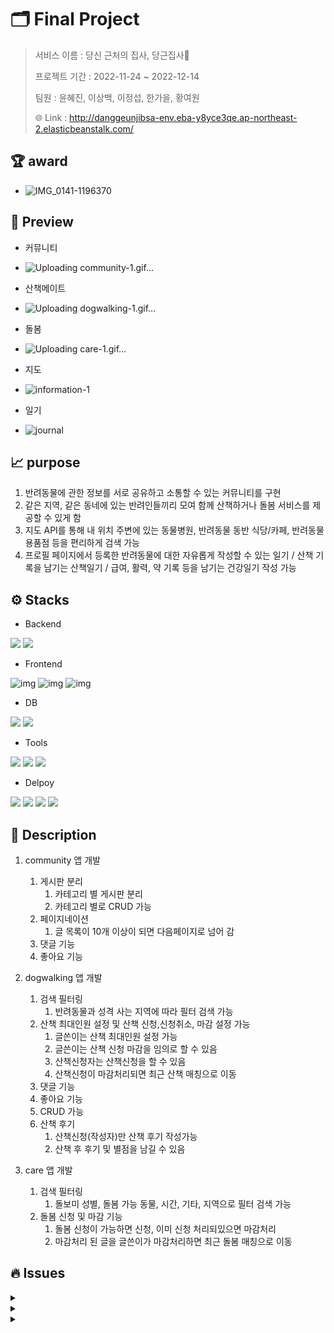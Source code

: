# 🗂 Final Project

> 서비스 이름 : 당신 근처의 집사, 당근집사🐾
>
> 프로젝트 기간 : 2022-11-24 ~ 2022-12-14
>
> 팀원 : 윤혜진, 이상백, 이정섭, 한가을, 황여원
>
> 🌐 Link : http://danggeunjibsa-env.eba-y8yce3qe.ap-northeast-2.elasticbeanstalk.com/



## 🏆 award
- ![IMG_0141-1196370](https://user-images.githubusercontent.com/108773387/210327917-d5285600-9e8b-462e-9a9e-60f770914768.jpg)

## 🫧 Preview

- 커뮤니티

- ![Uploading community-1.gif…]()

- 산책메이트

- ![Uploading dogwalking-1.gif…]()

- 돌봄

- ![Uploading care-1.gif…]()

- 지도

- ![information-1](https://user-images.githubusercontent.com/108773387/210328574-7bd6a19c-0565-4653-9e51-b36ee37b245b.gif)

- 일기

- ![journal](https://user-images.githubusercontent.com/108773387/210328903-d759dd18-0232-484c-beb9-f6f234628e95.gif)


## 📈 purpose

1. 반려동물에 관한 정보를 서로 공유하고 소통할 수 있는 커뮤니티를 구현
2. 같은 지역, 같은 동네에 있는 반려인들끼리 모여 함께 산책하거나 돌봄 서비스를 제공할 수 있게 함
3. 지도 API를 통해 내 위치 주변에 있는 동물병원, 반려동물 동반 식당/카페, 반려동물 용품점 등을 편리하게 검색 가능
4. 프로필 페이지에서 등록한 반려동물에 대한 자유롭게 작성할 수 있는 일기 / 산책 기록을 남기는 산책일기 / 급여, 활력, 약 기록 등을 남기는 건강일기 작성 가능



## ⚙️ Stacks

- Backend

<img src="https://img.shields.io/badge/Django-092E20?style=flat-square&logo=Django&logoColor=ffffff"/> <img src="https://img.shields.io/badge/Python-3776AB?stype=flat-square&logo=Python&logoColor=white">

- Frontend

![img](https://img.shields.io/badge/HTML5-E34F26?style=flat-square&logo=HTML5&logoColor=ffffff) ![img](https://img.shields.io/badge/CSS3-1572B6?style=flat-square&logo=CSS3&logoColor=ffffff) ![img](https://img.shields.io/badge/Javascript-F7DF1E?style=flat-square&logo=Javascript&logoColor=black) 

- DB

<img src="https://img.shields.io/badge/SQLite-003B57?stype=flat-square&logo=SQLite&logoColor=white"> <img src="https://img.shields.io/badge/PostgreSQL-4169E1?style=flat-square&logo=PostgreSQL&logoColor=ffffff"/>  

- Tools

<img src="https://img.shields.io/badge/Visual Studio Code-007ACC?style=flat-square&logo=Visual Studio Code&logoColor=ffffff"/> <img src="https://img.shields.io/badge/Git-F05032?style=flat-square&logo=Git&logoColor=ffffff"/> <img src="https://img.shields.io/badge/GitHub-181717?style=flat-square&logo=GitHub&logoColor=ffffff"/>  

- Delpoy

<img src="https://img.shields.io/badge/Amazon AWS-232F3E?style=flat-square&logo=Amazon AWS&logoColor=ffffff"/> <img src="https://img.shields.io/badge/Amazon S3-569A31?style=flat-square&logo=Amazon S3&logoColor=ffffff"/> <img src="https://img.shields.io/badge/Amazon RDS-527FFF?style=flat-square&logo=Amazon RDS&logoColor=ffffff"/> <img src="https://img.shields.io/badge/GitHub Actions-2088FF?style=flat-square&logo=GitHub Actions&logoColor=ffffff"/>



## 📍 Description

1. community 앱 개발

   1. 게시판 분리
      1. 카테고리 별 게시판 분리
      2. 카테고리 별로 CRUD 가능
   2. 페이지네이션
      1. 글 목록이 10개 이상이 되면 다음페이지로 넘어 감
   3. 댓글 기능
   4. 좋아요 기능

2. dogwalking 앱 개발

   1. 검색 필터링
      1. 반려동물과 성격 사는 지역에 따라 필터 검색 가능
   2. 산책 최대인원 설정 및 산책 신청,신청취소, 마감 설정 가능
      1. 글쓴이는 산책 최대인원 설정 가능
      2. 글쓴이는 산책 신청 마감을 임의로 할 수 있음
      3. 산책신청자는 산책신청을 할 수 있음
      4. 산책신청이 마감처리되면 최근 산책 매칭으로 이동
   3. 댓글 기능
   4. 좋아요 기능
   5. CRUD 가능
   6. 산책 후기
      1. 산책신청(작성자)만 산책 후기 작성가능
      2. 산책 후 후기 및 별점을 남길 수 있음

3. care 앱 개발

   1. 검색 필터링
      1. 돌보미 성별, 돌봄 가능 동물, 시간, 기타, 지역으로 필터 검색 가능
   2. 돌봄 신청 및 마감 기능
      1. 돌봄 신청이 가능하면 신청, 이미 신청 처리되있으면 마감처리
      2. 마감처리 된 글을 글쓴이가 마감처리하면 최근 돌봄 매칭으로 이동


## 🔥 Issues

<details>
  <summary></summary>
  <div markdown="1">
    <br>❌ 에러 사항<br>
    <br><br>
  </div>
  <div markdown="1"> 
    💡 해결 방법<br>
		<br>
    
  </div>
</details>

<details>
  <summary></summary>
  <div markdown="1">
    <br>❌ 에러 사항<br>
    <br><br>
  </div>
  <div markdown="1"> 
    💡 해결 방법<br>
  </div>
</details>

<details>
  <summary></summary>
  <div markdown="1">
    <br>❌ 에러 사항<br>
    <br><br>
  </div>
  <div markdown="1"> 
    💡 해결 방법<br>
  </div>
</details>
